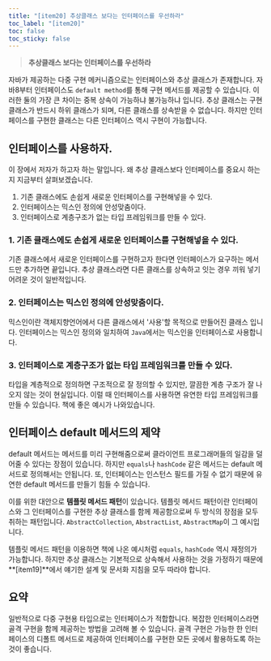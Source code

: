 ```yaml
---
title: "[item20] 추상클래스 보다는 인터페이스를 우선하라"
toc_label: "[item20]"
toc: false
toc_sticky: false
---
```


> **추상클래스 보다는 인터페이스를 우선하라**

자바가 제공하는 다중 구현 메커니즘으로는 인터페이스와 추상 클래스가 존재합니다. 자바8부터 인터페이스도 `default method`를 통해 구현 메서드를 제공할 수 있습니다. 이러한 둘의 가장 큰 차이는 중복 상속이 가능하냐 불가능하냐 입니다. 추상 클래스는 구현 클래스가 반드시 하위 클래스가 되며, 다른 클래스를 상속받을 수 없습니다. 하지만 인터페이스를 구현한 클래스는 다른 인터페이스 역시 구현이 가능합니다.

## 인터페이스를 사용하자.
이 장에서 저자가 하고자 하는 말입니다. 왜 추상 클래스보다 인터페이스를 중요시 하는 지 지금부터 살펴보겠습니다.
1. 기존 클래스에도 손쉽게 새로운 인터페이스를 구현해넣을 수 있다.
2. 인터페이스는 믹스인 정의에 안성맞춤이다.
3. 인터페이스로 계층구조가 없는 타입 프레임워크를 만들 수 있다.

### 1. 기존 클래스에도 손쉽게 새로운 인터페이스를 구현해넣을 수 있다.
기존 클래스에서 새로운 인터페이스를 구현하고자 한다면 인터페이스가 요구하는 메서드만 추가하면 끝입니다. 추상 클래스라면 다른 클래스를 상속하고 잇는 경우 끼워 넣기 어려운 것이 일반적입니다.

### 2. 인터페이스는 믹스인 정의에 안성맞춤이다.
믹스인이란 객체지향언어에서 다른 클래스에서 '사용'할 목적으로 만들어진 클래스 입니다. 인터페이스는 믹스인 정의와 일치하여 `Java`에서는 믹스인을 인터페이스로 사용합니다.

### 3. 인터페이스로 계층구조가 없는 타입 프레임워크를 만들 수 있다.
타입을 계층적으로 정의하면 구조적으로 잘 정의할 수 있지만, 깔끔한 계층 구조가 잘 나오지 않는 것이 현실입니다. 이럴 때 인터페이스를 사용하면 유연한 타입 프레임워크를 만들 수 있습니다. 책에 좋은 예시가 나와있습니다.

## 인터페이스 default 메서드의 제약
default 메서드는 메서드를 미리 구현해줌으로써 클라이언트 프로그래머들의 일감을 덜어줄 수 있다는 장점이 있습니다. 하지만 `equals`나 `hashCode` 같은 메서드는 default 메서드로 정의해서는 안됩니다. 또, 인터페이스는 인스턴스 필드를 가질 수 없기 때문에 유연한 default 메서드를 만들기 힘들 수 있습니다.

이를 위한 대안으로 **템플릿 메서드 패턴**이 있습니다. 템플릿 메서드 패턴이란 인터페이스와 그 인터페이스를 구현한 추상 클래스를 함께 제공함으로써 두 방식의 장점을 모두 취하는 패턴입니다. `AbstractCollection`, `AbstractList`, `AbstractMap`이 그 예시입니다. 

템플릿 메서드 패턴을 이용하면 책에 나온 예시처럼 `equals`, `hashCode` 역시 재정의가 가능합니다. 하지만 추상 클래스는 기본적으로 상속해서 사용하는 것을 가정하기 때문에 **[item19]**에서 얘기한 설계 및 문서화 지침을 모두 따라야 합니다.

## 요약
일반적으로 다중 구현용 타입으로는 인터페이스가 적합합니다. 복잡한 인터페이스라면 골격 구현을 함께 제공하는 방법을 고려해 볼 수 있습니다. 골격 구현은 가능한 한 인터페이스의 디폴트 메서드로 제공하여 인터페이스를 구현한 모든 곳에서 활용하도록 하는 것이 좋습니다.
